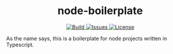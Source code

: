 <h1 align="center">
  node-boilerplate
</h1>
<p align="center">
  <a href="https://travis-ci.com/github/andreashuber69/node-boilerplate">
    <img src="https://travis-ci.com/andreashuber69/node-boilerplate.svg?branch=master" alt="Build">
  </a>
  <a href="https://github.com/andreashuber69/node-boilerplate/issues">
    <img src="https://img.shields.io/github/issues-raw/andreashuber69/node-boilerplate.svg" alt="Issues">
  </a>
  <a href="https://github.com/andreashuber69/node-boilerplate/blob/develop/LICENSE">
    <img src="https://img.shields.io/github/license/andreashuber69/node-boilerplate.svg" alt="License">
  </a>
</p>

As the name says, this is a boilerplate for node projects written in Typescript.

